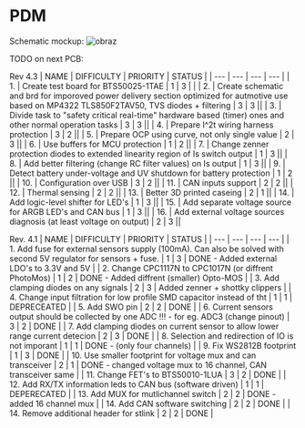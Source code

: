# PDM

Schematic mockup:
![obraz](https://github.com/PGRacing/PDM/assets/78111197/ae750abc-0e28-4523-a7b9-82eb0c457f79)

TODO on next PCB:

Rev 4.3
| NAME | DIFFICULTY | PRIORITY | STATUS |
| --- | --- | --- | --- |
| 1. | Create test board for BTS50025-1TAE | 1 | 3 | | 
| 2. | Create schematic and brd for imporoved power delivery section optimized for autmotive use based on MP4322 TLS850F2TAV50, TVS diodes + filtering | 3 | 3 || 
| 3. | Divide task to "safety critical real-time" hardware based (timer) ones and other normal operation tasks | 3 | 3 || 
| 4. | Prepare I^2t wiring harness protection | 3 | 2 || 
| 5. | Prepare OCP using curve, not only single value | 2 | 3 || 
| 6. | Use buffers for MCU protection | 1 | 2 || 
| 7. | Change zenner protection diodes to extended linearity region of Is switch output | 1 | 3 || 
| 8. | Add better filtering (change RC filter values) on Is output | 1 | 3 || 
| 9. | Detect battery under-voltage and UV shutdown for battery protection | 1 | 2 || 
| 10. | Configuration over USB | 3 | 2 || 
| 11. | CAN inputs support | 2 | 2 || 
| 12. | Thermal sensing | 2 | 2 || 
| 13. | Better 3D printed caseing | 2 | 1 || 
| 14. | Add logic-level shifter for LED's | 1 | 3 || 
| 15. | Add separate voltage source for ARGB LED's and CAN bus | 1 | 3 || 
| 16. | Add external voltage sources diagnosis (at least voltage on output) | 2 | 3 || 

Rev. 4.1
| NAME | DIFFICULTY | PRIORITY | STATUS |
| --- | --- | --- | --- |
| 1. Add fuse for external sensors supply (100mA). Can also be solved with second 5V regulator for sensors + fuse. | 1 | 3 | DONE - Added external LDO's to 3.3V and 5V |
| 2. Change CPC1117N to CPC1017N (or diffrent PhotoMos) | 1 | 2 | DONE - Added diffrent (smaller) Opto-MOS |
| 3. Add clamping diodes on any signals | 2 | 3 | Added zenner + shottky clippers |
| 4. Change input filtration for low profile SMD capacitor instead of tht | 1 | 1 | DEPRECEATED  |
| 5. Add SWO pin | 2 | 2 | DONE |
| 6. Current sensors output should be collected by one ADC !!! - for eg. ADC3 (change pinout) | 3 | 2 | DONE |
| 7. Add clamping diodes on current sensor to allow lower range current detecion | 2 | 3 | DONE |
| 8. Selection and redirection of IO is not imporant | 1 | 1 | DONE - (only four channels) |
| 9. Fix WS2812B footprint | 1 | 3 | DONE |
| 10. Use smaller footprint for voltage mux and can transceiver | 2 | 1 | DONE - changed voltage mux to 16 channel, CAN transceiver same |
| 11. Change FET's to BTS50010-1LUA | 3 | 2 |  DONE |
| 12. Add RX/TX information leds to CAN bus (software driven) | 1 | 1 | DEPERECATED |
| 13. Add MUX for mutlichannel switch | 2 | 2 | DONE - added 16 channel mux |
| 14. Add CAN software switching | 2 | 2 | DONE |
| 14. Remove additional header for stlink | 2 | 2 | DONE |

